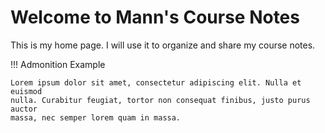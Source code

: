 # Welcome to Mann's Course Notes

This is my home page. I will use it to organize and share my course notes.

!!! Admonition Example

    Lorem ipsum dolor sit amet, consectetur adipiscing elit. Nulla et euismod
    nulla. Curabitur feugiat, tortor non consequat finibus, justo purus auctor
    massa, nec semper lorem quam in massa.